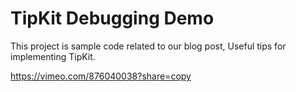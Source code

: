 # TipKit Debugging Demo

This project is sample code related to our blog post, Useful tips for implementing TipKit.

https://vimeo.com/876040038?share=copy

